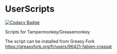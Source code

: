# UserScripts
[![Codacy Badge](https://api.codacy.com/project/badge/Grade/c656d8728d0d42af821812956b3e266a)](https://www.codacy.com/app/fabien/UserScripts?utm_source=github.com&amp;utm_medium=referral&amp;utm_content=fabiencrassat/UserScripts&amp;utm_campaign=Badge_Grade)

Scripts for Tampermonkey/Greasemonkey

The script can be installed from Greasy Fork https://greasyfork.org/fr/users/96421-fabien-crassat
